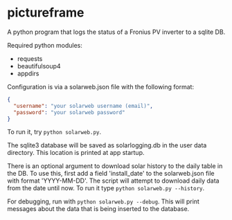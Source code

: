# pictureframe

A python program that logs the status of a Fronius PV inverter to a sqlite DB.

Required python modules:

- requests
- beautifulsoup4
- appdirs

Configuration is via a solarweb.json file with the following format:

```json
{
  "username": "your solarweb username (email)",
  "password": "your solarweb password"
}
```

To run it, try `python solarweb.py`.

The sqlite3 database will be saved as solarlogging.db in the user data directory.
This location is printed at app startup.

There is an optional argument to download solar history to the daily table in the DB.
To use this, first add a field 'install_date' to the solarweb.json file with format 
'YYYY-MM-DD'. The script will attempt to download daily data from the date until now.
To run it type `python solarweb.py --history`.

For debugging, run with `python solarweb.py --debug`. This will print messages about
the data that is being inserted to the database.
